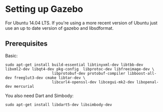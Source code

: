 
# Setting up Gazebo

For Ubuntu 14.04 LTS. If you're using a more recent version of Ubuntu just use an up to date version of gazebo and libsdformat.

## Prerequisites

Basic:
```
sudo apt-get install build-essential libtinyxml-dev libtbb-dev libxml2-dev libqt4-dev pkg-config  libprotoc-dev libfreeimage-dev \
                     libprotobuf-dev protobuf-compiler libboost-all-dev freeglut3-dev cmake libtar-dev \
                     libcurl4-openssl-dev libcegui-mk2-dev libopenal-dev mercurial
```

You also need Dart and Simbody:

```
sudo apt-get install libdart5-dev libsimbody-dev
```


